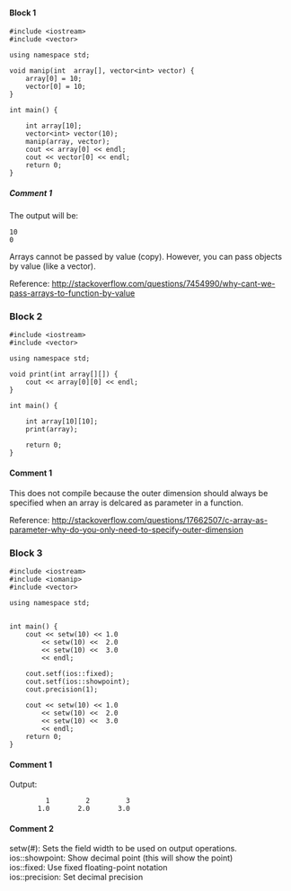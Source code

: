 
#### Block 1
```
#include <iostream>
#include <vector>

using namespace std;

void manip(int  array[], vector<int> vector) {
    array[0] = 10; 
    vector[0] = 10; 
}

int main() {

    int array[10];
    vector<int> vector(10);
    manip(array, vector);
    cout << array[0] << endl;
    cout << vector[0] << endl;
    return 0;
}
```

##### Comment 1
The output will be:
```
10
0
```
Arrays cannot be passed by value (copy). However, you can pass objects by value (like a vector).

Reference: http://stackoverflow.com/questions/7454990/why-cant-we-pass-arrays-to-function-by-value


### Block 2

```
#include <iostream>
#include <vector>

using namespace std;

void print(int array[][]) {
    cout << array[0][0] << endl;
}

int main() {

    int array[10][10];
    print(array);

    return 0;
}
```

#### Comment 1

This does not compile because the outer dimension should always be specified when an array is delcared as parameter in a function.

Reference: http://stackoverflow.com/questions/17662507/c-array-as-parameter-why-do-you-only-need-to-specify-outer-dimension

### Block 3
```
#include <iostream>
#include <iomanip>
#include <vector>

using namespace std;


int main() {
    cout << setw(10) << 1.0 
        << setw(10) <<  2.0 
        << setw(10) <<  3.0 
        << endl;

    cout.setf(ios::fixed);
    cout.setf(ios::showpoint);
    cout.precision(1);
    
    cout << setw(10) << 1.0 
        << setw(10) <<  2.0 
        << setw(10) <<  3.0 
        << endl;
    return 0;
}
```

#### Comment 1
Output:
```
         1         2         3
       1.0       2.0       3.0
```

#### Comment 2
setw(#):  Sets the field width to be used on output operations.  
ios::showpoint: Show decimal point (this will show the point)  
ios::fixed: Use fixed floating-point notation  
ios::precision: Set decimal precision  
